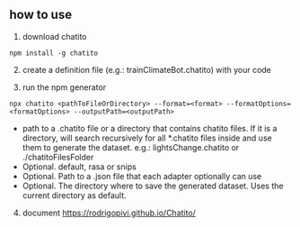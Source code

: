 ## how to use
 1. download chatito
```
npm install -g chatito
```

 2. create a definition file (e.g.: trainClimateBot.chatito) with your code

 3. run the npm generator
```
npx chatito <pathToFileOrDirectory> --format=<format> --formatOptions=<formatOptions> --outputPath=<outputPath>
```

 - <pathToFileOrDirectory> path to a .chatito file or a directory that contains chatito files. If it is a directory, will search recursively for all *.chatito files inside and use them to generate the dataset. e.g.: lightsChange.chatito or ./chatitoFilesFolder
 - <format> Optional. default, rasa or snips
 - <formatOptions> Optional. Path to a .json file that each adapter optionally can use
 - <outputPath> Optional. The directory where to save the generated dataset. Uses the current directory as default.

 4. document
https://rodrigopivi.github.io/Chatito/
